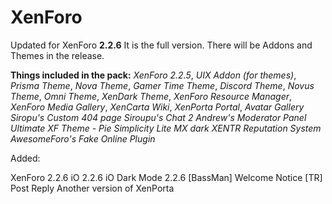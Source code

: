 # XenForo
Updated for XenForo **2.2.6**
It is the full version. There will be Addons and Themes in the release.

**Things included in the pack:**
_XenForo 2.2.5_,
_UIX Addon (for themes)_,
_Prisma Theme_,
_Nova Theme_,
_Gamer Time Theme_,
_Discord Theme_,
_Novus Theme_,
_Omni Theme_,
_XenDark Theme_,
_XenForo Resource Manager_,
_XenForo Media Gallery_,
_XenCarta Wiki_,
_XenPorta Portal_,
_Avatar Gallery_
_Siropu's Custom 404 page_
_Siroupu's Chat 2_
_Andrew's Moderator Panel_
_Ultimate XF Theme - Pie_
_Simplicity Lite_
_MX dark_
_XENTR Reputation System_
_AwesomeForo's Fake Online Plugin_


Added:

XenForo 2.2.6
iO 2.2.6
iO Dark Mode 2.2.6
[BassMan] Welcome Notice
[TR] Post Reply
Another version of XenPorta

